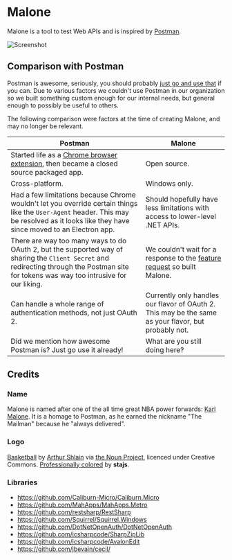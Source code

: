 # Malone

Malone is a tool to test Web APIs and is inspired by [Postman](https://www.getpostman.com/).

![Screenshot](http://i.imgur.com/sC0gogt.png)

## Comparison with Postman

Postman is awesome, seriously, you should probably [just go and use that](https://www.getpostman.com/) if you can. Due to various factors we couldn't use Postman in our organization so we built something custom enough for our internal needs, but general enough to possibly be useful to others.

The following comparison were factors at the time of creating Malone, and may no longer be relevant.

| Postman |Malone |
| --- | --- |
|Started life as a [Chrome browser extension](https://github.com/postmanlabs/postman-chrome-extension-legacy), then became a closed source packaged app.|Open source.|
|Cross-platform.|Windows only.|
|Had a few limitations because Chrome wouldn't let you override certain things like the `User-Agent` header. This may be resolved as it looks like they have since moved to an Electron app.|Should hopefully have less limitations with access to lower-level .NET APIs.|
|There are way too many ways to do OAuth 2, but the supported way of sharing the `Client Secret` and redirecting through the Postman site for tokens was way too intrusive for our liking.|We couldn't wait for a response to the [feature request](https://github.com/postmanlabs/postman-app-support/issues/957) so built Malone.|
|Can handle a whole range of authentication methods, not just OAuth 2.|Currently only handles our flavor of OAuth 2. This may be the same as your flavor, but probably not.|
|Did we mention how awesome Postman is? Just go use it already!|What are you still doing here‽|

## Credits

### Name

Malone is named after one of the all time great NBA power forwards: [Karl Malone](https://en.wikipedia.org/wiki/Karl_Malone). It is a homage to Postman, as he earned the nickname "The Mailman" because he "always delivered".

### Logo
[Basketball](https://thenounproject.com/term/ball/73762/) by [Arthur Shlain](https://thenounproject.com/ArtZ91/) via [the Noun Project](https://thenounproject.com/), licenced under Creative Commons. [Professionally colored](http://i.imgur.com/SQzUurI.png?1) by **stajs**.

### Libraries

- https://github.com/Caliburn-Micro/Caliburn.Micro
- https://github.com/MahApps/MahApps.Metro
- https://github.com/restsharp/RestSharp
- https://github.com/Squirrel/Squirrel.Windows
- https://github.com/DotNetOpenAuth/DotNetOpenAuth
- https://github.com/icsharpcode/SharpZipLib
- https://github.com/icsharpcode/AvalonEdit
- https://github.com/jbevain/cecil/

